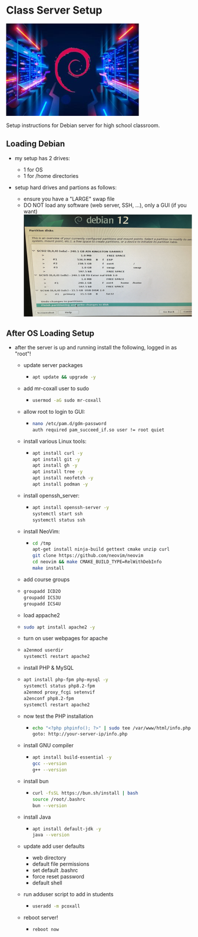 # Class Server Setup

![Deban Server image](./images/debian%20_server.jpg)

Setup instructions for Debian server for high school classroom.

## Loading Debian

- my setup has 2 drives:
  - 1 for OS
  - 1 for /home directories

- setup hard drives and partions as follows:
  - ensure you have a "LARGE" swap file
  - DO NOT load any software (web server, SSH, ...), only a GUI (if you want)
![Debian Server Partition setup](./images/Debian_drive_partion_setup.jpg)

## After OS Loading Setup

- after the server is up and running install the following, logged in as "root"!
  - update server packages
    - ```sh
      apt update && upgrade -y
      ```
  - add mr-coxall user to sudo
    - ```sh
      usermod -aG sudo mr-coxall
      ```
  - allow root to login to GUI:
    - ```sh
      nano /etc/pam.d/gdm-password
      auth required pam_succeed_if.so user != root quiet
      ```
  - install various Linux tools:
    - ```sh
      apt install curl -y
      apt install git -y
      apt install gh -y
      apt install tree -y
      apt install neofetch -y
      apt install podman -y
      ```
  - install openssh_server:
    - ```sh
      apt install openssh-server -y
      systemctl start ssh
      systemctl status ssh
      ```
  - install NeoVim:
    - ```sh
      cd /tmp
      apt-get install ninja-build gettext cmake unzip curl
      git clone https://github.com/neovim/neovim
      cd neovim && make CMAKE_BUILD_TYPE=RelWithDebInfo
      make install
      ```

  - add course groups
  - ```sh
    groupadd ICD2O
    groupadd ICS3U
    groupadd ICS4U
    ```
  - load appache2
  - ```sh
    sudo apt install apache2 -y
    ```
  - turn on user webpages for apache
  - ```sh
    a2enmod userdir
    systemctl restart apache2
    ```
  - install PHP & MySQL
  - ```sh
    apt install php-fpm php-mysql -y
    systemctl status php8.2-fpm
    a2enmod proxy_fcgi setenvif
    a2enconf php8.2-fpm
    systemctl restart apache2
    ```
  - now test the PHP installation
      - ```sh
        echo "<?php phpinfo(); ?>" | sudo tee /var/www/html/info.php
        goto: http://your-server-ip/info.php
        ```
  - install GNU compiler
      - ```sh
        apt install build-essential -y
        gcc --version
        g++ --version
        ```
  - install bun
      - ```sh
        curl -fsSL https://bun.sh/install | bash
        source /root/.bashrc
        bun --version
        ```
  - install Java
      - ```sh
        apt install default-jdk -y
        java --version
        ```
  - update add user defaults
    - web directory
    - default file permissions
    - set default .bashrc
    - force reset password
    - default shell
  - run adduser script to add in students
      - ```sh
        useradd -m pcoxall
        ```
  - reboot server!
      - ```sh
        reboot now
        ```

